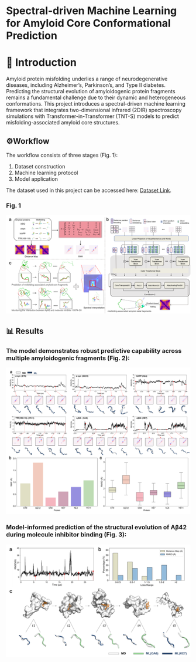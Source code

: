 # Spectral-driven Machine Learning for Amyloid Core Conformational Prediction

# 📌 Introduction
Amyloid protein misfolding underlies a range of neurodegenerative diseases, including Alzheimer’s, Parkinson’s, and Type II diabetes. Predicting the structural evolution of amyloidogenic protein fragments remains a fundamental challenge due to their dynamic and heterogeneous conformations.
This project introduces a spectral-driven machine learning framework that integrates two-dimensional infrared (2DIR) spectroscopy simulations with Transformer-in-Transformer (TNT-S) models to predict misfolding-associated amyloid core structures.

## ⚙️Workflow
The workflow consists of three stages (Fig. 1):  
1. Dataset construction  
2. Machine learning protocol  
3. Model application
   
The dataset used in this project can be accessed here: [Dataset Link](https://doi.org/10.5281/zenodo.16885502).


### Fig. 1
![Figure 1](fig/fig1.png)

## 📊 Results
### The model demonstrates robust predictive capability across multiple amyloidogenic fragments (Fig. 2):
![Figure 2](fig/fig2.png)


### Model-informed prediction of the structural evolution of Aβ42 during molecule inhibitor binding (Fig. 3):
![Figure 3](fig/fig3.png)
